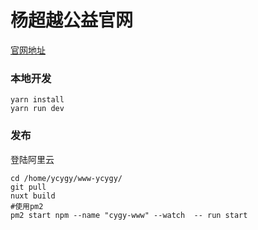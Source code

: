 # 杨超越公益官网

[官网地址](http://www.ycygy.cn/)

###  本地开发
```shell
yarn install
yarn run dev
```

###  发布
登陆阿里云
```shell
cd /home/ycygy/www-ycygy/
git pull
nuxt build
#使用pm2
pm2 start npm --name "cygy-www" --watch  -- run start
```
